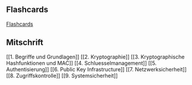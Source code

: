 ## Flashcards
[Flashcards](https://ankiweb.net/shared/info/1588050330)
## Mitschrift
[[1. Begriffe und Grundlagen]]
[[2. Kryptographie]]
[[3. Kryptographische Hashfunktionen und MAC]]
[[4. Schluesselmanagement]]
[[5. Authentisierung]]
[[6. Public Key Infrastructure]]
[[7. Netzwerksicherheit]]
[[8. Zugriffskontrolle]]
[[9. Systemsicherheit]]